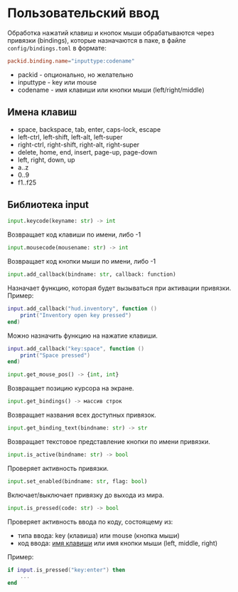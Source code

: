 # Пользовательский ввод

Обработка нажатий клавиш и кнопок мыши обрабатываются через привязки (bindings), которые назначаются в паке, в файле `config/bindings.toml` в формате:

```toml
packid.binding.name="inputtype:codename"
```

- packid - опционально, но желательно
- inputtype - key или mouse
- codename - имя клавиши или кнопки мыши (left/right/middle)

## Имена клавиш

- space, backspace, tab, enter, caps-lock, escape
- left-ctrl, left-shift, left-alt, left-super
- right-ctrl, right-shift, right-alt, right-super
- delete, home, end, insert, page-up, page-down
- left, right, down, up
- a..z
- 0..9
- f1..f25

## Библиотека input

```python
input.keycode(keyname: str) -> int
```

Возвращает код клавиши по имени, либо -1

```python
input.mousecode(mousename: str) -> int
```

Возвращает код кнопки мыши по имени, либо -1

```python
input.add_callback(bindname: str, callback: function)
```

Назначает функцию, которая будет вызываться при активации привязки. Пример:

```lua
input.add_callback("hud.inventory", function ()
	print("Inventory open key pressed")
end)
```

Можно назначить функцию на нажатие клавиши.

```lua
input.add_callback("key:space", function ()
    print("Space pressed")
end)
```

```python
input.get_mouse_pos() -> {int, int}
```

Возвращает позицию курсора на экране.

```python
input.get_bindings() -> массив строк
```

Возвращает названия всех доступных привязок.

```python
input.get_binding_text(bindname: str) -> str
```

Возвращает текстовое представление кнопки по имени привязки.

```python
input.is_active(bindname: str) -> bool
```

Проверяет активность привязки.

```python
input.set_enabled(bindname: str, flag: bool)
```

Включает/выключает привязку до выхода из мира.

```python
input.is_pressed(code: str) -> bool
```

Проверяет активность ввода по коду, состоящему из:
- типа ввода: key (клавиша) или mouse (кнопка мыши)
- код ввода: [имя клавиши](#имена-клавиш) или имя кнопки мыши (left, middle, right)

Пример: 
```lua
if input.is_pressed("key:enter") then
    ...
end
```
